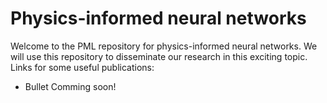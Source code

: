 # Physics-informed neural networks
Welcome to the PML repository for physics-informed neural networks. We will use this repository to disseminate our research in this exciting topic. Links for some useful publications:
* Bullet Comming soon!
